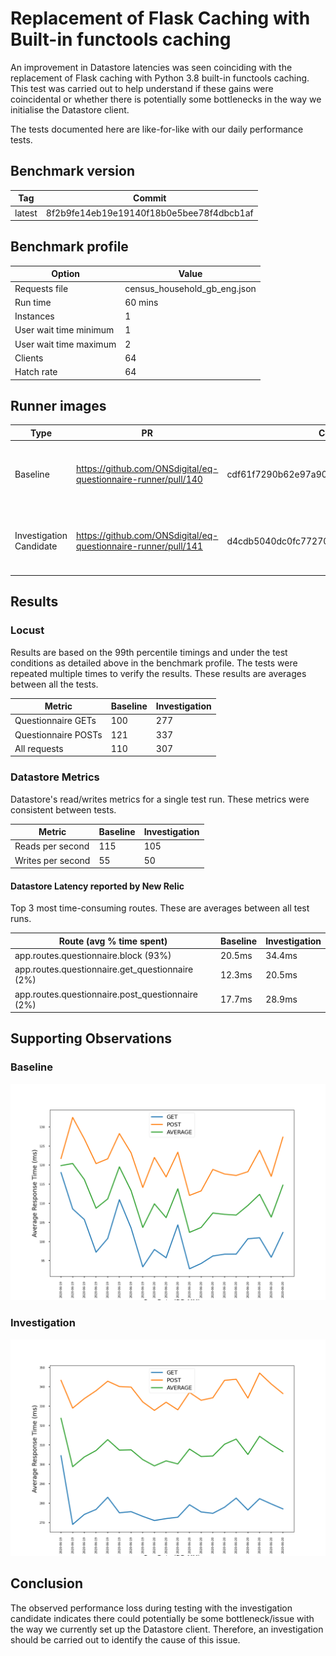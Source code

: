 # Replacement of Flask Caching with Built-in functools caching

An improvement in Datastore latencies was seen coinciding with the replacement of Flask caching with Python 3.8 built-in functools caching. 
This test was carried out to help understand if these gains were coincidental or whether there is potentially some bottlenecks in the way we initialise the Datastore client.

The tests documented here are like-for-like with our daily performance tests.


## Benchmark version

| Tag | Commit |
|--------|-------|
| latest | 8f2b9fe14eb19e19140f18b0e5bee78f4dbcb1af |

## Benchmark profile

| Option | Value |
|--------|-------|
| Requests file | census_household_gb_eng.json |
| Run time | 60 mins |
| Instances | 1 |
| User wait time minimum | 1 |
| User wait time maximum | 2 |
| Clients | 64 |
| Hatch rate | 64 |

## Runner images
| Type      | PR    | Commit |  Date | Comments |
|-----------|--------|--------|--------|--------|
| Baseline  | https://github.com/ONSdigital/eq-questionnaire-runner/pull/140  | cdf61f7290b62e97a901ed5bbb1396700d2c4494 | Tue 09, Jun 2020 10:15 UTC | Commit in which Flask caching was removed |
| Investigation Candidate | https://github.com/ONSdigital/eq-questionnaire-runner/pull/141 | d4cdb5040dc0fc77270038b3af6e17a205ea077e | Mon 08, Jun 2020 07:52 UTC | Last commit before Flask caching/werkzeug cached_property was removed |

## Results

### Locust

Results are based on the 99th percentile timings and under the test conditions as detailed above in the benchmark profile.
The tests were repeated multiple times to verify the results. These results are averages between all the tests.

| Metric | Baseline | Investigation |
|--------|----------|--------------|
| Questionnaire GETs | 100 | 277 |
| Questionnaire POSTs | 121 | 337 |
| All requests | 110 | 307 |

### Datastore Metrics

Datastore's read/writes metrics for a single test run. These metrics were consistent between tests.

| Metric | Baseline | Investigation |
|--------|----------|--------------|
| Reads per second | 115 | 105 |
| Writes per second| 55 | 50 |

#### Datastore Latency reported by New Relic

Top 3 most time-consuming routes. These are averages between all test runs.

| Route (avg % time spent) | Baseline | Investigation |
|--------|----------|--------------|
| app.routes.questionnaire.block (93%) | 20.5ms | 34.4ms |
| app.routes.questionnaire.get_questionnaire (2%)| 12.3ms | 20.5ms |
| app.routes.questionnaire.post_questionnaire (2%) | 17.7ms | 28.9ms |

## Supporting Observations

### Baseline

![](baseline-performance.png)

### Investigation

![](investigation-performance.png)

## Conclusion

The observed performance loss during testing with the investigation candidate indicates there could potentially be some bottleneck/issue with the way we currently set up the Datastore client. Therefore, an investigation should be carried out to identify the cause of this issue.
